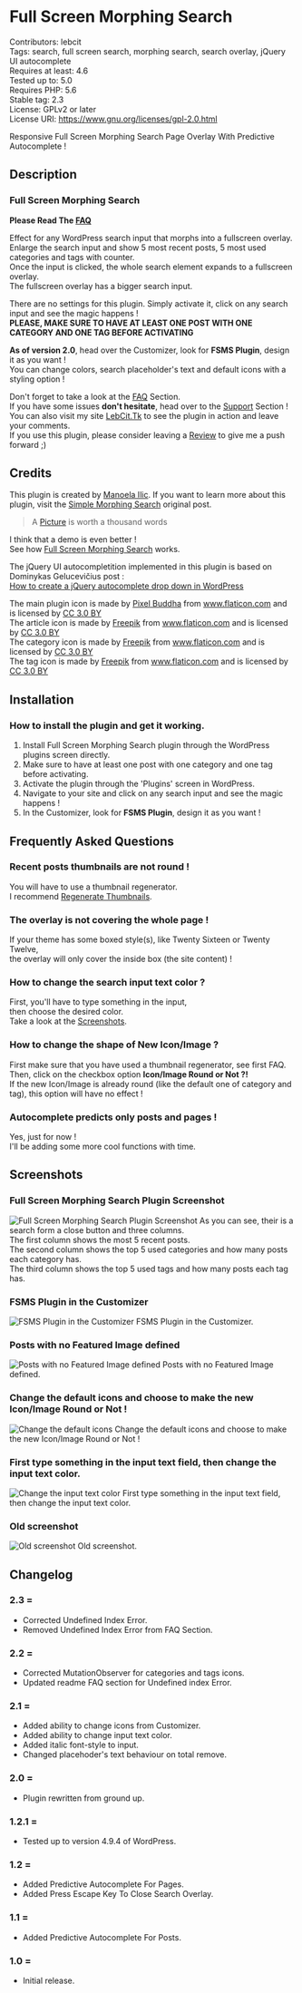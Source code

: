 # Full Screen Morphing Search 
Contributors: lebcit  
Tags: search, full screen search, morphing  search, search overlay,  jQuery UI autocomplete  
Requires at least: 4.6  
Tested up to: 5.0  
Requires PHP: 5.6  
Stable tag: 2.3  
License: GPLv2 or later  
License URI: https://www.gnu.org/licenses/gpl-2.0.html

Responsive Full Screen Morphing Search Page Overlay With Predictive Autocomplete !

## Description

### Full Screen Morphing Search

**Please Read The <a href="https://wordpress.org/plugins/full-screen-morphing-search/#faq" title="Frequently Asked Questions">FAQ</a>**

Effect for any WordPress search input that morphs into a fullscreen overlay.  
Enlarge the search input and show 5 most recent posts, 5 most used categories and tags with counter.  
Once the input is clicked, the whole search element expands to a fullscreen overlay.  
The fullscreen overlay has a bigger search input.

There are no settings for this plugin. Simply activate it, click on any search input and see the magic happens !  
**PLEASE, MAKE SURE TO HAVE AT LEAST ONE POST WITH ONE CATEGORY AND ONE TAG BEFORE ACTIVATING**  

**As of version 2.0**, head over the Customizer, look for **FSMS Plugin**, design it as you want !  
You can change colors, search placeholder's text and default icons with a styling option !  

Don't forget to take a look at the <a href="https://wordpress.org/plugins/full-screen-morphing-search/faq/" title="Frequently Asked Questions">FAQ</a> Section.  
If you have some issues **don't hesitate**, head over to the <a href="https://wordpress.org/support/plugin/full-screen-morphing-search" title="Support">Support</a> Section !  
You can also visit my site <a href="https://lebcit.tk" title="LebCit.Tk">LebCit.Tk</a> to see the plugin in action and leave your comments.  
If you use this plugin, please consider leaving a <a href="https://wordpress.org/support/plugin/full-screen-morphing-search/reviews/" title="Reviews">Review</a> to give me a push forward ;)

## Credits

This plugin is created by <a href="http://tympanus.net/codrops/author/crnacura/" rel="author" title="Manoela Ilic" target="_blank">Manoela Ilic</a>.
If you want to learn more about this plugin, visit the <a href="http://tympanus.net/codrops/2014/11/04/simple-morphing-search/" title="Simple Morphing Search" target="_blank">Simple Morphing Search</a> original post.  
> A <a href="https://wordpress.org/plugins/full-screen-morphing-search/#screenshots" title="Screenshots">Picture</a> is worth a thousand words

I think that a demo is even better !  
See how <a href="http://tympanus.net/Development/MorphingSearch/" title="Full Screen Morphing Search" target="_blank">Full Screen Morphing Search</a> works.

The jQuery UI autocompletition implemented in this plugin is based on Dominykas Gelucevičius post :  
<a href="http://dominykasgel.com/how-to-create-jquery-autocomplete-dropdown/">How to create a jQuery autocomplete drop down in WordPress</a>

The main plugin icon is made by <a href="http://www.flaticon.com/authors/pixel-buddha" title="Pixel Buddha">Pixel Buddha</a> from <a href="http://www.flaticon.com" title="Flaticon">www.flaticon.com</a> and is licensed by <a href="http://creativecommons.org/licenses/by/3.0/" title="Creative Commons BY 3.0" target="_blank">CC 3.0 BY</a>  
The article icon is made by <a href="https://www.flaticon.com/authors/freepik" title="Freepik">Freepik</a> from <a href="http://www.flaticon.com" title="Flaticon">www.flaticon.com</a> and is licensed by <a href="http://creativecommons.org/licenses/by/3.0/" title="Creative Commons BY 3.0" target="_blank">CC 3.0 BY</a>  
The category icon is made by <a href="https://www.flaticon.com/authors/freepik" title="Freepik">Freepik</a> from <a href="http://www.flaticon.com" title="Flaticon">www.flaticon.com</a> and is licensed by <a href="http://creativecommons.org/licenses/by/3.0/" title="Creative Commons BY 3.0" target="_blank">CC 3.0 BY</a>  
The tag icon is made by <a href="https://www.flaticon.com/authors/freepik" title="Freepik">Freepik</a> from <a href="http://www.flaticon.com" title="Flaticon">www.flaticon.com</a> and is licensed by <a href="http://creativecommons.org/licenses/by/3.0/" title="Creative Commons BY 3.0" target="_blank">CC 3.0 BY</a>

## Installation

### How to install the plugin and get it working.

1. Install Full Screen Morphing Search plugin through the WordPress plugins screen directly.
2. Make sure to have at least one post with one category and one tag before activating.
3. Activate the plugin through the 'Plugins' screen in WordPress.
4. Navigate to your site and click on any search input and see the magic happens !
5. In the Customizer, look for **FSMS Plugin**, design it as you want !

## Frequently Asked Questions

### Recent posts thumbnails are not round !

You will have to use a thumbnail regenerator.  
I recommend <a href="https://wordpress.org/plugins/regenerate-thumbnails/" title="Regenerate Thumbnails" target="_blank">Regenerate Thumbnails</a>.

### The overlay is not covering the whole page !

If your theme has some boxed style(s), like Twenty Sixteen or Twenty Twelve,  
the overlay will only cover the inside box (the site content) !

### How to change the search input text color ?

First, you'll have to type something in the input,  
then choose the desired color.  
Take a look at the <a href="https://github.com/LebCit/full-screen-morphing-search#screenshots" title="Screenshots">Screenshots</a>.

### How to change the shape of **New Icon/Image** ?

First make sure that you have used a thumbnail regenerator, see first FAQ.  
Then, click on the checkbox option **Icon/Image Round or Not ?!**  
If the new Icon/Image is already round (like the default one of category and tag), this option will have no effect !

### Autocomplete predicts only posts and pages !

Yes, just for now !  
I'll be adding some more cool functions with time.

## Screenshots

### Full Screen Morphing Search Plugin Screenshot
![Full Screen Morphing Search Plugin Screenshot](https://plugins.svn.wordpress.org/full-screen-morphing-search/assets/screenshot-1.png "Full Screen Morphing Search Plugin Screenshot")
As you can see, their is a search form a close button and three columns.  
The first column shows the most 5 recent posts.  
The second column shows the top 5 used categories and how many posts each category has.  
The third column shows the top 5 used tags and how many posts each tag has.

### FSMS Plugin in the Customizer
![FSMS Plugin in the Customizer](https://plugins.svn.wordpress.org/full-screen-morphing-search/assets/screenshot-2.png "FSMS Plugin in the Customizer")
FSMS Plugin in the Customizer.

### Posts with no Featured Image defined
![Posts with no Featured Image defined](https://plugins.svn.wordpress.org/full-screen-morphing-search/assets/screenshot-3.png "Posts with no Featured Image defined")
Posts with no Featured Image defined.

### Change the default icons and choose to make the new Icon/Image Round or Not !
![Change the default icons](https://plugins.svn.wordpress.org/full-screen-morphing-search/assets/screenshot-4.png "Change the default icons")
Change the default icons and choose to make the new Icon/Image Round or Not !

### First type something in the input text field, then change the input text color.
![Change the input text color](https://plugins.svn.wordpress.org/full-screen-morphing-search/assets/screenshot-5.png "Change the input text color")
First type something in the input text field, then change the input text color.

### Old screenshot
![Old screenshot](https://plugins.svn.wordpress.org/full-screen-morphing-search/assets/screenshot-6.png "Old screenshot")
Old screenshot.

## Changelog

### 2.3 =
* Corrected Undefined Index Error.
* Removed Undefined Index Error from FAQ Section.

### 2.2 =
* Corrected MutationObserver for categories and tags icons.
* Updated readme FAQ section for Undefined index Error.

### 2.1 =
* Added ability to change icons from Customizer.
* Added ability to change input text color.
* Added italic font-style to input. 
* Changed placehoder's text behaviour on total remove.

### 2.0 =
* Plugin rewritten from ground up.

### 1.2.1 =
* Tested up to version 4.9.4 of WordPress.

### 1.2 =
* Added Predictive Autocomplete For Pages.
* Added Press Escape Key To Close Search Overlay. 

### 1.1 =
* Added Predictive Autocomplete For Posts.

### 1.0 =
* Initial release.